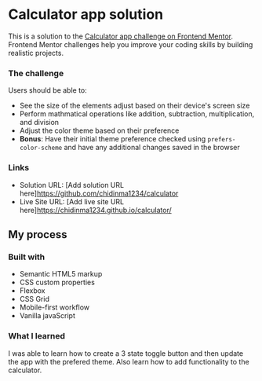 # Calculator app solution

This is a solution to the [Calculator app challenge on Frontend Mentor](https://www.frontendmentor.io/challenges/calculator-app-9lteq5N29). Frontend Mentor challenges help you improve your coding skills by building realistic projects.

### The challenge

Users should be able to:

- See the size of the elements adjust based on their device's screen size
- Perform mathmatical operations like addition, subtraction, multiplication, and division
- Adjust the color theme based on their preference
- **Bonus**: Have their initial theme preference checked using `prefers-color-scheme` and have any additional changes saved in the browser

### Links

- Solution URL: [Add solution URL here]https://github.com/chidinma1234/calculator
- Live Site URL: [Add live site URL here]https://chidinma1234.github.io/calculator/

## My process

### Built with

- Semantic HTML5 markup
- CSS custom properties
- Flexbox
- CSS Grid
- Mobile-first workflow
- Vanilla javaScript

### What I learned

I was able to learn how to create a 3 state toggle button and then update the app with the prefered theme.
Also learn how to add functionality to the calculator.

